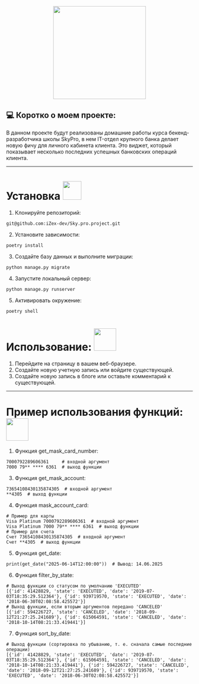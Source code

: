 <div id="header" align="center">
  <img src=https://media0.giphy.com/media/v1.Y2lkPTc5MGI3NjExbWtjbHMyNGRzdXpqcmhodmo5bWhxdGMxNzVmd21ncGdtcGloMWVlciZlcD12MV9pbnRlcm5hbF9naWZfYnlfaWQmY3Q9Zw/qgQUggAC3Pfv687qPC/giphy.gif width="250"/>
</div>

## :computer: Коротко о моем проекте:
В данном проекте будут реализованы домашние работы курса бекенд-разработчика школы SkyPro, в нем IT-отдел крупного банка делает новую фичу для личного кабинета клиента. Это виджет, который показывает несколько последних успешных банковских операций клиента. 

---

### 
<h1>
Установка
  <img src="https://media1.giphy.com/media/v1.Y2lkPTc5MGI3NjExcHFlaGExcWQ3Ymx6em01NnRhNnU3eDNyenNmNHV4amZjeTdnM2oxNyZlcD12MV9pbnRlcm5hbF9naWZfYnlfaWQmY3Q9cw/blCD7isAOkZ9DYisuU/giphy.gif" width="50px"/>
</h1>

1. Клонируйте репозиторий:
```
git@github.com:iZex-dev/Sky.pro.project.git
```
2. Установите зависимости:
```
poetry install
```

3. Создайте базу данных и выполните миграции:
```
python manage.py migrate
```

4. Запустите локальный сервер:
```
python manage.py runserver
```

5. Активировать окружение:
```
poetry shell
```

## 
<h1>
Использование:
  <img src="https://media0.giphy.com/media/v1.Y2lkPTc5MGI3NjExMjFkY3hpMmZsNGMwcnM5Ynl4Z2UybW0yOTZtNTlpM3J0dnFsNmVhYiZlcD12MV9pbnRlcm5hbF9naWZfYnlfaWQmY3Q9cw/jdPMeyv9rn0hZHh8n9/giphy.gif"
width="60px"/>
</h1>
    
1. Перейдите на страницу в вашем веб-браузере.
2. Создайте новую учетную запись или войдите существующей.
3. Создайте новую запись в блоге или оставьте комментарий к существующей.

---

###
<h1>
Пример использования функций:
  <img src='https://media2.giphy.com/media/v1.Y2lkPTc5MGI3NjExYzRpcnhoYmk0a2FkczY5ejNmbmIxbnlzc2k3NjJncWR2NWs0aDk3dCZlcD12MV9pbnRlcm5hbF9naWZfYnlfaWQmY3Q9cw/bLVTnQvgggksbDXs7S/giphy.gif'
width='60px'/>
</h1>

1. Функция get_mask_card_number:
```
7000792289606361     # входной аргумент
7000 79** **** 6361  # выход функции
```                    
3. Функция get_mask_account:
```
73654108430135874305  # входной аргумент
**4305  # выход функции
```
4. Функция mask_account_card:
```
# Пример для карты
Visa Platinum 7000792289606361  # входной аргумент
Visa Platinum 7000 79** **** 6361  # выход функции
# Пример для счета
Счет 73654108430135874305  # входной аргумент
Счет **4305  # выход функции
```
5. Функция get_date:
```
print(get_date("2025-06-14T12:00:00"))  # Вывод: 14.06.2025
```
6. Функция filter_by_state:
```
# Выход функции со статусом по умолчанию 'EXECUTED'
[{'id': 41428829, 'state': 'EXECUTED', 'date': '2019-07-03T18:35:29.512364'}, {'id': 939719570, 'state': 'EXECUTED', 'date': '2018-06-30T02:08:58.425572'}]
# Выход функции, если вторым аргументов передано 'CANCELED'
[{'id': 594226727, 'state': 'CANCELED', 'date': '2018-09-12T21:27:25.241689'}, {'id': 615064591, 'state': 'CANCELED', 'date': '2018-10-14T08:21:33.419441'}]
```
7. Функция sort_by_date:
```
# Выход функции (сортировка по убыванию, т. е. сначала самые последние операции)
[{'id': 41428829, 'state': 'EXECUTED', 'date': '2019-07-03T18:35:29.512364'}, {'id': 615064591, 'state': 'CANCELED', 'date': '2018-10-14T08:21:33.419441'}, {'id': 594226727, 'state': 'CANCELED', 'date': '2018-09-12T21:27:25.241689'}, {'id': 939719570, 'state': 'EXECUTED', 'date': '2018-06-30T02:08:58.425572'}]
```

